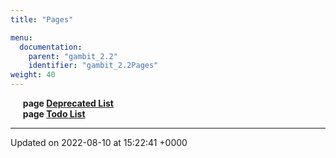 ```yaml
---
title: "Pages"

menu:
  documentation:
    parent: "gambit_2.2"
    identifier: "gambit_2.2Pages" 
weight: 40
---
```



&nbsp;&nbsp;&nbsp;&nbsp;&nbsp;<b>page <a href=/documentation/code/gambit_2.2/pages/deprecated/#page-deprecated>Deprecated List<a></b><br>
&nbsp;&nbsp;&nbsp;&nbsp;&nbsp;<b>page <a href=/documentation/code/gambit_2.2/pages/todo/#page-todo>Todo List<a></b><br>



-------------------------------

Updated on 2022-08-10 at 15:22:41 +0000
